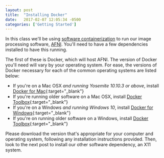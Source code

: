```yaml
---
layout: post
title:  "Installing Docker"
date:   2017-02-07 12:05:34 -0500
categories: ['Getting Started']
---
```


In this class we'll be using [software containerization][digital-ocean] to run our image processing software, [AFNI][afni]. You'll need to have a few dependencies installed to have this running. 

The first of these is Docker, which will host AFNI. The version of Docker you'll need will vary by your operating system. For ease, the versions of Docker necessary for each of the common operating systems are listed below: 

* If you're on a Mac OSX *and running Yosemite 10.10.3 or above*, install [Docker for Mac](https://www.docker.com/products/docker#/mac){:target="_blank"}
* If you're running older software on a Mac OSX, install [Docker Toolbox](https://www.docker.com/products/docker-toolbox){:target="_blank"}
* If you're on a Windows *and running Windows 10*, install [Docker for Windows](https://www.docker.com/products/docker#/windows){:target="_blank"}
* If you're on running older software on a Windows, install [Docker Toolbox](https://www.docker.com/products/docker-toolbox){:target="_blank"}

Please download the version that's appropriate for your computer and operating system, following any installation instructions provided. Then, look to the next post to install our other software dependency, an X11 system. 

[digital-ocean]: https://www.digitalocean.com/community/tutorials/the-docker-ecosystem-an-overview-of-containerization
[afni]: https://afni.nimh.nih.gov/afni/
